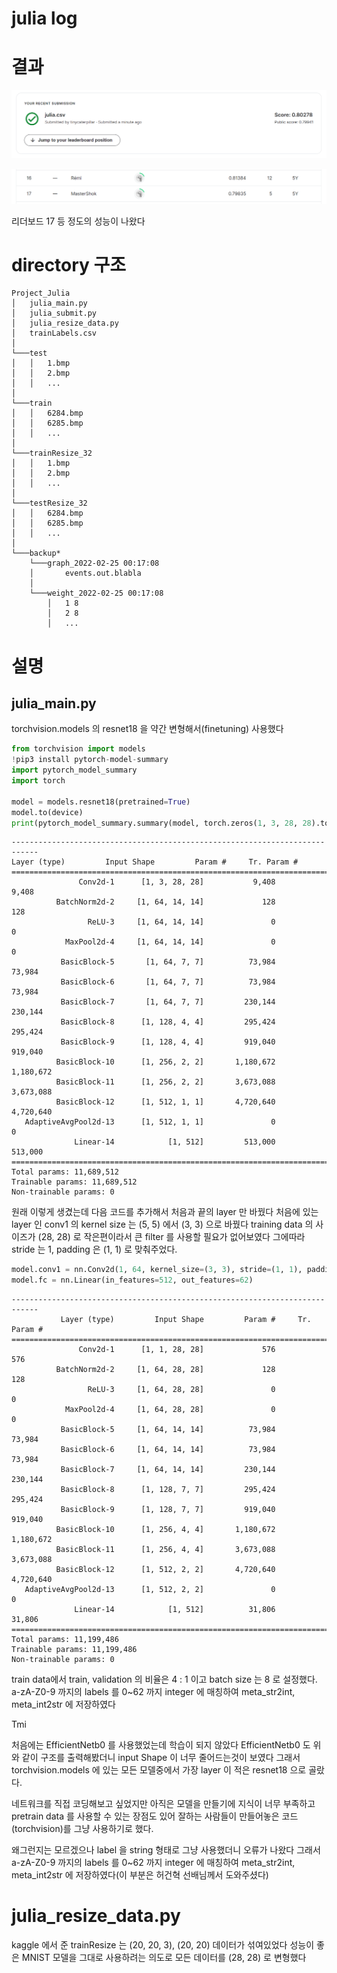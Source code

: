 # julia log

# 결과

![해냈다!!.png](julia%20log%2025ac3/%ED%95%B4%EB%83%88%EB%8B%A4!!.png)

![요정도에 있을듯.png](julia%20log%2025ac3/%EC%9A%94%EC%A0%95%EB%8F%84%EC%97%90_%EC%9E%88%EC%9D%84%EB%93%AF.png)

리더보드 17 등 정도의 성능이 나왔다

# directory 구조

```
Project_Julia
│   julia_main.py
│   julia_submit.py
│   julia_resize_data.py
│   trainLabels.csv
│
└───test
│   │   1.bmp
│   │   2.bmp
│   │   ...   
│   
└───train
│   │   6284.bmp
│   │   6285.bmp
│   │   ...
│   
└───trainResize_32
│   │   1.bmp
│   │   2.bmp
│   │   ...   
│   
└───testResize_32
│   │   6284.bmp
│   │   6285.bmp
│   │   ...
│
└───backup*
    └───graph_2022-02-25 00:17:08
    │       events.out.blabla  
    │
    └───weight_2022-02-25 00:17:08
        │   1 8
        │   2 8
        │   ...
```

# 설명

## julia_main.py

torchvision.models 의 resnet18 을 약간 변형해서(finetuning) 사용했다

```python
from torchvision import models
!pip3 install pytorch-model-summary
import pytorch_model_summary
import torch

model = models.resnet18(pretrained=True)
model.to(device)
print(pytorch_model_summary.summary(model, torch.zeros(1, 3, 28, 28).to(device), show_input=True))
```

```
----------------------------------------------------------------------------
Layer (type)         Input Shape         Param #     Tr. Param #
============================================================================
               Conv2d-1      [1, 3, 28, 28]           9,408           9,408
          BatchNorm2d-2     [1, 64, 14, 14]             128             128
                 ReLU-3     [1, 64, 14, 14]               0               0
            MaxPool2d-4     [1, 64, 14, 14]               0               0
           BasicBlock-5       [1, 64, 7, 7]          73,984          73,984
           BasicBlock-6       [1, 64, 7, 7]          73,984          73,984
           BasicBlock-7       [1, 64, 7, 7]         230,144         230,144
           BasicBlock-8      [1, 128, 4, 4]         295,424         295,424
           BasicBlock-9      [1, 128, 4, 4]         919,040         919,040
          BasicBlock-10      [1, 256, 2, 2]       1,180,672       1,180,672
          BasicBlock-11      [1, 256, 2, 2]       3,673,088       3,673,088
          BasicBlock-12      [1, 512, 1, 1]       4,720,640       4,720,640
   AdaptiveAvgPool2d-13      [1, 512, 1, 1]               0               0
              Linear-14            [1, 512]         513,000         513,000
============================================================================
Total params: 11,689,512
Trainable params: 11,689,512
Non-trainable params: 0
```

원래 이렇게 생겼는데 다음 코드를 추가해서 처음과 끝의 layer 만 바꿨다
처음에 있는 layer 인 conv1 의 kernel size 는 (5, 5) 에서 (3, 3) 으로 바꿨다
training data 의 사이즈가 (28, 28) 로 작은편이라서 큰 filter 를 사용할 필요가 없어보였다
그에따라 stride 는 1, padding 은 (1, 1) 로 맞춰주었다.

```python
model.conv1 = nn.Conv2d(1, 64, kernel_size=(3, 3), stride=(1, 1), padding=(1, 1), bias=False)
model.fc = nn.Linear(in_features=512, out_features=62)
```

```
----------------------------------------------------------------------------
           Layer (type)         Input Shape         Param #     Tr. Param #
============================================================================
               Conv2d-1      [1, 1, 28, 28]             576             576
          BatchNorm2d-2     [1, 64, 28, 28]             128             128
                 ReLU-3     [1, 64, 28, 28]               0               0
            MaxPool2d-4     [1, 64, 28, 28]               0               0
           BasicBlock-5     [1, 64, 14, 14]          73,984          73,984
           BasicBlock-6     [1, 64, 14, 14]          73,984          73,984
           BasicBlock-7     [1, 64, 14, 14]         230,144         230,144
           BasicBlock-8      [1, 128, 7, 7]         295,424         295,424
           BasicBlock-9      [1, 128, 7, 7]         919,040         919,040
          BasicBlock-10      [1, 256, 4, 4]       1,180,672       1,180,672
          BasicBlock-11      [1, 256, 4, 4]       3,673,088       3,673,088
          BasicBlock-12      [1, 512, 2, 2]       4,720,640       4,720,640
   AdaptiveAvgPool2d-13      [1, 512, 2, 2]               0               0
              Linear-14            [1, 512]          31,806          31,806
============================================================================
Total params: 11,199,486
Trainable params: 11,199,486
Non-trainable params: 0
```

train data에서 train, validation 의 비율은 4 : 1 이고
batch size 는 8 로 설정했다.
a-zA-Z0-9 까지의 labels 를 0~62 까지 integer 에 매칭하여 meta_str2int, meta_int2str 에 저장하였다

Tmi

처음에는 EfficientNetb0 를 사용했었는데 학습이 되지 않았다
EfficientNetb0 도 위와 같이 구조를 출력해봤더니 input Shape 이 너무 줄어드는것이 보였다
그래서 torchvision.models 에 있는 모든 모델중에서 가장 layer 이 적은 resnet18 으로 골랐다.

네트워크를 직접 코딩해보고 싶었지만 아직은 모델을 만들기에 지식이 너무 부족하고 
pretrain data 를 사용할 수 있는 장점도 있어 잘하는 사람들이 만들어놓은 코드(torchvision)를 그냥 사용하기로 했다.

왜그런지는 모르겠으나 label 을 string 형태로 그냥 사용했더니 오류가 나왔다
그래서 a-zA-Z0-9 까지의 labels 를 0~62 까지 integer 에 매칭하여 meta_str2int, meta_int2str 에 저장하였다(이 부분은 허건혁 선배님께서 도와주셨다)

# julia_resize_data.py

kaggle 에서 준 trainResize 는 (20, 20, 3), (20, 20) 데이터가 섞여있었다
성능이 좋은 MNIST 모델을 그대로 사용하려는 의도로 모든 데이터를 (28, 28) 로 변형했다